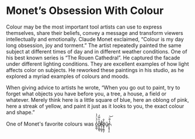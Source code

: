 <h1>Monet’s Obsession With Colour</h1>

Colour may be the most important tool artists can use to express themselves, share their beliefs, convey a message and transform viewers intellectually and emotionally. Claude Monet exclaimed, “Colour is my day long obsession, joy and torment.” The artist repeatedly painted the same subject at different times of day and in different weather conditions. One of his best known series is “The Rouen Cathedral”. He captured the facade under different lighting conditions. They are excellent examples of how light affects color on subjects. He reworked these paintings in his studio, as he explored a myriad examples of colours and moods.

When giving advice to artists he wrote, “When you go out to paint, try to forget what objects you have before you, a tree, a house, a field or whatever. Merely think here is a little square of blue, here an oblong of pink, here a streak of yellow, and paint it just as it looks to you, the exact colour and shape.”

One of Monet's favorite colours was c̴̲̠̻̩̾̈́͐̈̔̔ơ̸̢̢͇̲͉̅̾̏̿̈́l̴̢̦̰̲͓̽̕ͅò̸̡̡̥̻̫̦̀͋ŭ̷̡r̴̢̮̥̘͙̤̔̍̅̆̈͝.
